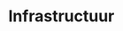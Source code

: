 <!-----------------------------







   Dit bestand wordt automatisch gegenereerd.
   Handmatige toevoegingen worden overschreven.







----------------------------->
# Infrastructuur
